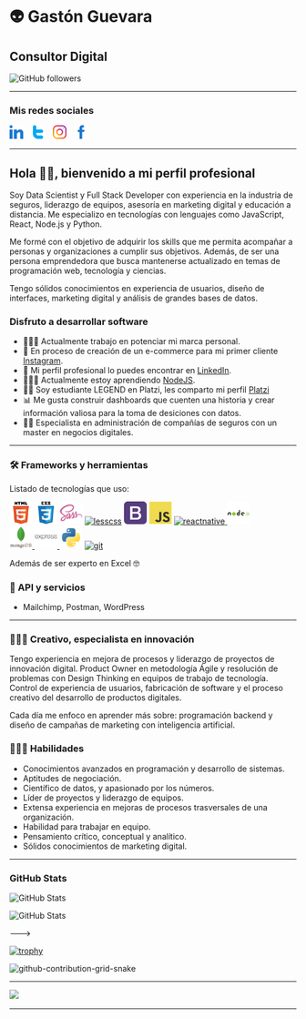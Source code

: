 # 👽 Gastón Guevara

## Consultor Digital

![GitHub followers](https://img.shields.io/github/followers/gastigk?label=Follow%20me%20on%20GitHub&style=for-the-badge)

---

### Mis redes sociales

[<img src='./assets/linkedin.png' alt='LinkedIn' width='24' style='width:24px; margin-right: 10px;'/>](https://www.linkedin.com/in/gastiguevara/)
[<img src='./assets/twitter.png' alt='Twitter' width='24' style='width:24px; margin-right: 10px;'/>](https://twitter.com/gastigk)
[<img src='./assets/instagram.png' alt='instagram' width='24' style='width:24px; margin-right: 10px;'/>](https://www.instagram.com/gastigk/)
[<img src='./assets/facebook.png' alt='Facebook' width='24' style='width:24px; margin-right: 10px;'/>](https://www.facebook.com/gastigk)

---

## Hola 👋🏻, bienvenido a mi perfil profesional

Soy Data Scientist y Full Stack Developer con experiencia en la industria de seguros, liderazgo de equipos, asesoría en marketing digital y educación a distancia. Me especializo en tecnologías con lenguajes como JavaScript, React, Node.js y Python.

Me formé con el objetivo de adquirir los skills que me permita acompañar a personas y organizaciones a cumplir sus objetivos. Además, de ser una persona emprendedora que busca mantenerse actualizado en temas de programación web, tecnología y ciencias.

Tengo sólidos conocimientos en experiencia de usuarios, diseño de interfaces, marketing digital y análisis de grandes bases de datos.

### Disfruto a desarrollar software

- 👨🏻‍💻 Actualmente trabajo en potenciar mi marca personal.
- 💼 En proceso de creación de un e-commerce para mi primer cliente [Instagram](https://www.instagram.com/ancestral_velas).
- 🤺 Mi perfil profesional lo puedes encontrar en [LinkedIn](https://www.linkedin.com/in/gastiguevara).
- 👨🏻‍🔬 Actualmente estoy aprendiendo [NodeJS](https://github.com/gastigk/Node.js).
- 👨‍🏫 Soy estudiante LEGEND en Platzi, les comparto mi perfil [Platzi](https://platzi.com/p/gastigk/)
- 📊 Me gusta construir dashboards que cuenten una historia y crear información valiosa para la toma de desiciones con datos.
- 👨‍💼 Especialista en administración de compañías de seguros con un master en negocios digitales.

---

### 🛠 Frameworks y herramientas

Listado de tecnologías que uso:

<a href="https://www.w3.org/html/" target="_blank"> <img src="https://raw.githubusercontent.com/devicons/devicon/master/icons/html5/html5-original-wordmark.svg" alt="html5" width="40" height="40"/></a> 
<a href="https://www.w3schools.com/css/" target="_blank"> <img src="https://raw.githubusercontent.com/devicons/devicon/master/icons/css3/css3-original-wordmark.svg" alt="css3" width="40" height="40"/></a> 
<a href="https://www.w3.org/sass/" target="_blank"><img src="https://raw.githubusercontent.com/devicons/devicon/master/icons/sass/sass-original.svg" alt="sass" style="max-width:100%;" width="40" height="40"></a> 
<a href="https://lesscss.org/" target="_blank"><img src="https://cdn.iconscout.com/icon/free/png-256/less-18-1175145.png" alt="lesscss" style="max-width:100%;" width="40" ></a>
<a target="_blank" rel="" href="https://raw.githubusercontent.com/github/explore/80688e429a7d4ef2fca1e82350fe8e3517d3494d/topics/bootstrap/bootstrap.png"> <img src="https://raw.githubusercontent.com/github/explore/80688e429a7d4ef2fca1e82350fe8e3517d3494d/topics/bootstrap/bootstrap.png" style="max-width: 100%;" height="40"></a> <a href="https://developer.mozilla.org/en-US/docs/Web/JavaScript" target="_blank"> <img src="https://raw.githubusercontent.com/devicons/devicon/master/icons/javascript/javascript-original.svg" alt="Javascript" width="40" height="40"/></a> 
<a href="https://reactnative.dev/" target="_blank" rel="noreferrer"> <img src="https://reactnative.dev/img/header_logo.svg" alt="reactnative" width="40" height="40"/> </a> 
<a href="https://nodejs.org/" target="_blank" rel="Drako01"> <img src="https://raw.githubusercontent.com/devicons/devicon/master/icons/nodejs/nodejs-original-wordmark.svg" alt="nodejs"  height="40"/> </a>  
<a href="https://www.mongodb.com/" target="_blank" rel="Drako01"> <img src="https://raw.githubusercontent.com/devicons/devicon/master/icons/mongodb/mongodb-original-wordmark.svg" alt="mongodb.com"  height="40"/> </a>
<a href="https://www.express.com/" target="_blank" rel="Drako01"> <img src="https://raw.githubusercontent.com/devicons/devicon/master/icons/express/express-original-wordmark.svg" alt="express.com"  height="40"/> </a>
<a href="https://www.python.org" rel="nofollow"> <img src="https://raw.githubusercontent.com/devicons/devicon/master/icons/python/python-original.svg" alt="python" style="max-width: 100%;" width="40" height="40"></a> 
<a href="https://git-scm.com/" target="_blank" rel="noreferrer"> <img src="https://www.vectorlogo.zone/logos/git-scm/git-scm-icon.svg" alt="git" width="40" height="40"/> </a> 

Además de ser experto en Excel 🤓

### 🚀 API y servicios

- Mailchimp, Postman, WordPress

---

### 👨🏻‍🎨 Creativo, especialista en innovación

Tengo experiencia en mejora de procesos y liderazgo de proyectos de innovación digital. Product Owner en metodología Ágile y resolución de problemas con Design Thinking en equipos de trabajo de tecnología. Control de experiencia de usuarios, fabricación de software y el proceso creativo del desarrollo de productos digitales.

Cada día me enfoco en aprender más sobre: programación backend y diseño de campañas de marketing con inteligencia artificial.

### 👨🏻‍🚀 Habilidades

- Conocimientos avanzados en programación y desarrollo de sistemas.
- Aptitudes de negociación.
- Científico de datos, y apasionado por los números.
- Líder de proyectos y liderazgo de equipos.
- Extensa experiencia en mejoras de procesos trasversales de una organización.
- Habilidad para trabajar en equipo.
- Pensamiento crítico, conceptual y analítico.
- Sólidos conocimientos de marketing digital.

---

### GitHub Stats

![GitHub Stats](https://github-readme-stats.vercel.app/api/top-langs/?username=gastigk&theme=gruvbox&hide_border=true&include_all_commits=true&count_private=false&layout=compact)

![GitHub Stats](https://github-readme-stats.anuraghazra1.vercel.app/api?username=gastigk&show_icons=true&include_all_commits=true&theme=dark&count_private=true "Datos de Gastón Guevara")

--->

[![trophy](https://github-profile-trophy.vercel.app/?username=gastigk&theme=gruvbox&margin-w=15&margin-h=15&no-bg=true&column=3)](https://github.com/ryo-ma/github-profile-trophy)

![github-contribution-grid-snake](https://user-images.githubusercontent.com/90142173/154796318-e529fdc7-2132-4ce7-8417-06b71cf02506.svg)
 
 ----
 
[![](https://visitcount.itsvg.in/api?id=gastigk&icon=2&color=6&pretty=true)](https://github-visitor-counter-pro.vercel.app)

---